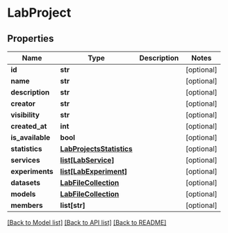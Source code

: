# LabProject

## Properties
Name | Type | Description | Notes
------------ | ------------- | ------------- | -------------
**id** | **str** |  | [optional] 
**name** | **str** |  | [optional] 
**description** | **str** |  | [optional] 
**creator** | **str** |  | [optional] 
**visibility** | **str** |  | [optional] 
**created_at** | **int** |  | [optional] 
**is_available** | **bool** |  | [optional] 
**statistics** | [**LabProjectsStatistics**](LabProjectsStatistics.md) |  | [optional] 
**services** | [**list[LabService]**](LabService.md) |  | [optional] 
**experiments** | [**list[LabExperiment]**](LabExperiment.md) |  | [optional] 
**datasets** | [**LabFileCollection**](LabFileCollection.md) |  | [optional] 
**models** | [**LabFileCollection**](LabFileCollection.md) |  | [optional] 
**members** | **list[str]** |  | [optional] 

[[Back to Model list]](../README.md#documentation-for-models) [[Back to API list]](../README.md#documentation-for-api-endpoints) [[Back to README]](../README.md)


